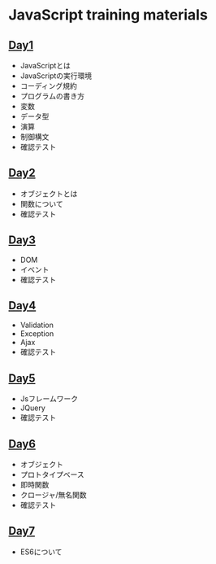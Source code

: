 # JavaScript training materials

## [Day1](https://seika0pom.github.io/jsSummary/slides/day1.html)

- JavaScriptとは
- JavaScriptの実行環境
- コーディング規約
- プログラムの書き方
- 変数
- データ型
- 演算
- 制御構文
- 確認テスト


## [Day2](https://seika0pom.github.io/jsSummary/slides/day2.html)

- オブジェクトとは
- 関数について
- 確認テスト

## [Day3](https://seika0pom.github.io/jsSummary/slides/day3.html)

- DOM
- イベント
- 確認テスト

## [Day4](https://seika0pom.github.io/jsSummary/slides/day4.html)

- Validation
- Exception
- Ajax
- 確認テスト

## [Day5](https://seika0pom.github.io/jsSummary/slides/day5.html)

- Jsフレームワーク
- JQuery
- 確認テスト

## [Day6](https://seika0pom.github.io/jsSummary/slides/day6.html)

- オブジェクト
- プロトタイプベース
- 即時関数
- クロージャ/無名関数
- 確認テスト

## [Day7](https://seika0pom.github.io/jsSummary/slides/day7.html)

- ES6について
